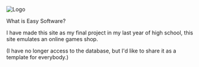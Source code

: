 ![Logo](https://github.com/user-attachments/assets/199d8f5b-fba0-4e01-8eab-62a64fdb1278)

What is Easy Software?

I have made this site as my final project in my last year of high school, this site emulates an online games shop.

(I have no longer access to the database, but I'd like to share it as a template for everybody.)
